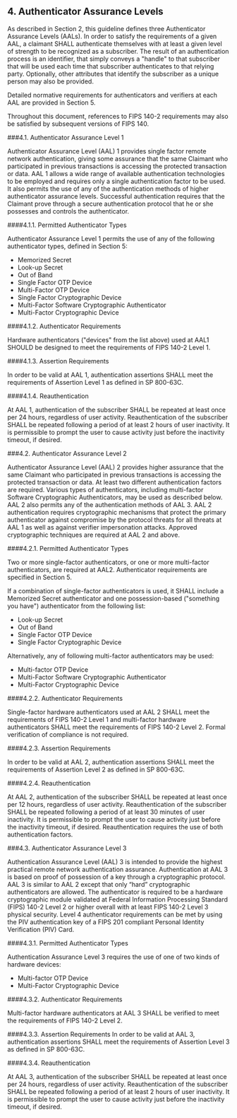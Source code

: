 ## 4. Authenticator Assurance Levels

As described in Section 2, this guideline defines three Authenticator Assurance Levels (AALs). In order to satisfy the requirements of a given AAL, a claimant SHALL authenticate themselves with at least a given level of strength to be recognized as a subscriber. The result of an authentication process is an identifier, that simply conveys a "handle" to that subscriber that will be used each time that subscriber authenticates to that relying party. Optionally, other attributes that identify the subscriber as a unique person may also be provided.

Detailed normative requirements for authenticators and verifiers at each AAL are provided in Section 5.

Throughout this document, references to FIPS 140-2 requirements may also be satisfied by subsequent versions of FIPS 140.

###4.1. Authenticator Assurance Level 1

Authenticator Assurance Level (AAL) 1 provides single factor remote network authentication, giving some assurance that the same Claimant who participated in previous transactions is accessing the protected transaction or data. AAL 1 allows a wide range of available authentication technologies to be employed and requires only a single authentication factor to be used. It also permits the use of any of the authentication methods of higher authenticator assurance levels. Successful authentication requires that the Claimant prove through a secure authentication protocol that he or she possesses and controls the authenticator.

####4.1.1. Permitted Authenticator Types

Authenticator Assurance Level 1 permits the use of any of the following authenticator types, defined in Section 5:

* Memorized Secret
* Look-up Secret
* Out of Band
* Single Factor OTP Device
* Multi-Factor OTP Device
* Single Factor Cryptographic Device
* Multi-Factor Software Cryptographic Authenticator
* Multi-Factor Cryptographic Device

####4.1.2. Authenticator Requirements

Hardware authenticators ("devices" from the list above) used at AAL1 SHOULD be designed to meet the requirements of FIPS 140-2 Level 1.

####4.1.3. Assertion Requirements

In order to be valid at AAL 1, authentication assertions SHALL meet the requirements of Assertion Level 1 as defined in SP 800-63C.

####4.1.4. Reauthentication

At AAL 1, authentication of the subscriber SHALL be repeated at least once per 24 hours, regardless of user activity. Reauthentication of the subscriber SHALL be repeated following a period of at least 2 hours of user inactivity. It is permissible to prompt the user to cause activity just before the inactivity timeout, if desired.

###4.2. Authenticator Assurance Level 2

Authenticator Assurance Level (AAL) 2 provides higher assurance that the same Claimant who participated in previous transactions is accessing the protected transaction or data. At least two different authentication factors are required. Various types of authenticators, including multi-factor Software Cryptographic Authenticators, may be used as described below. AAL 2 also permits any of the authentication methods of AAL 3. AAL 2 authentication requires cryptographic mechanisms that protect the primary authenticator against compromise by the protocol threats for all threats at AAL 1 as well as against verifier impersonation attacks. Approved cryptographic techniques are required at AAL 2 and above.

####4.2.1. Permitted Authenticator Types

Two or more single-factor authenticators, or one or more multi-factor authenticators, are required at AAL2. Authenticator requirements are specified in Section 5.

If a combination of single-factor authenticators is used, it SHALL include a Memorized Secret authenticator and one possession-based ("something you have") authenticator from the following list:
* Look-up Secret
* Out of Band
* Single Factor OTP Device
* Single Factor Cryptographic Device

Alternatively, any of following multi-factor authenticators may be used:
* Multi-factor OTP Device
* Multi-Factor Software Cryptographic Authenticator
* Multi-Factor Cryptographic Device

####4.2.2. Authenticator Requirements

Single-factor hardware authenticators used at AAL 2 SHALL meet the requirements of FIPS 140-2 Level 1 and multi-factor hardware authenticators SHALL meet the requirements of FIPS 140-2 Level 2. Formal verification of compliance is not required.

####4.2.3. Assertion Requirements

In order to be valid at AAL 2, authentication assertions SHALL meet the requirements of Assertion Level 2 as defined in SP 800-63C.

####4.2.4. Reauthentication

At AAL 2, authentication of the subscriber SHALL be repeated at least once per 12 hours, regardless of user activity. Reauthentication of the subscriber SHALL be repeated following a period of at least 30 minutes of user inactivity. It is permissible to prompt the user to cause activity just before the inactivity timeout, if desired. Reauthentication requires the use of both authentication factors.

###4.3. Authenticator Assurance Level 3

Authentication Assurance Level (AAL) 3 is intended to provide the highest practical remote network authentication assurance. Authentication at AAL 3 is based on proof of possession of a key through a cryptographic protocol. AAL 3 is similar to AAL 2 except that only “hard” cryptographic authenticators are allowed. The authenticator is required to be a hardware cryptographic module validated at Federal Information Processing Standard (FIPS) 140-2 Level 2 or higher overall with at least FIPS 140-2 Level 3 physical security. Level 4 authenticator requirements can be met by using the PIV authentication key of a FIPS 201 compliant Personal Identity Verification (PIV) Card.

####4.3.1. Permitted Authenticator Types

Authentication Assurance Level 3 requires the use of one of two kinds of hardware devices:
* Multi-factor OTP Device
* Multi-Factor Cryptographic Device

####4.3.2. Authenticator Requirements

Multi-factor hardware authenticators at AAL 3 SHALL be verified to meet the requirements of FIPS 140-2 Level 2.

####4.3.3. Assertion Requirements
In order to be valid at AAL 3, authentication assertions SHALL meet the requirements of Assertion Level 3 as defined in SP 800-63C.

####4.3.4. Reauthentication

At AAL 3, authentication of the subscriber SHALL be repeated at least once per 24 hours, regardless of user activity. Reauthentication of the subscriber SHALL be repeated following a period of at least 2 hours of user inactivity. It is permissible to prompt the user to cause activity just before the inactivity timeout, if desired.




